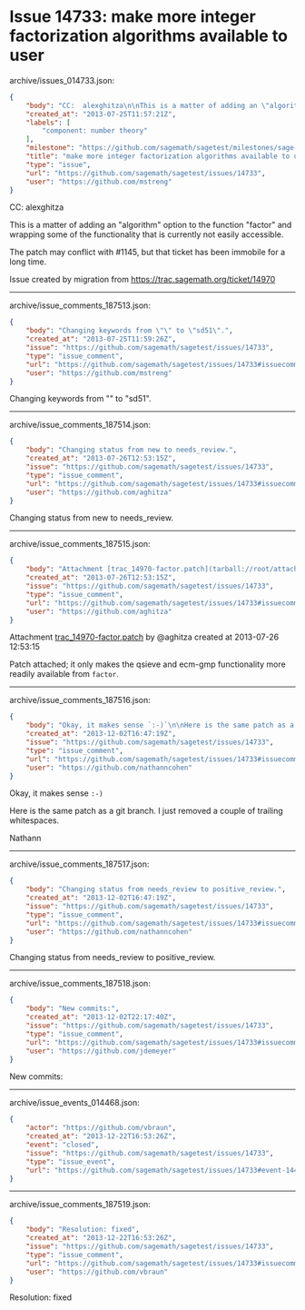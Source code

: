 # Issue 14733: make more integer factorization algorithms available to user

archive/issues_014733.json:
```json
{
    "body": "CC:  alexghitza\n\nThis is a matter of adding an \"algorithm\" option to the function \"factor\" and wrapping some of the functionality that is currently not easily accessible.\n\nThe patch may conflict with #1145, but that ticket has been immobile for a long time.\n\nIssue created by migration from https://trac.sagemath.org/ticket/14970\n\n",
    "created_at": "2013-07-25T11:57:21Z",
    "labels": [
        "component: number theory"
    ],
    "milestone": "https://github.com/sagemath/sagetest/milestones/sage-6.1",
    "title": "make more integer factorization algorithms available to user",
    "type": "issue",
    "url": "https://github.com/sagemath/sagetest/issues/14733",
    "user": "https://github.com/mstreng"
}
```
CC:  alexghitza

This is a matter of adding an "algorithm" option to the function "factor" and wrapping some of the functionality that is currently not easily accessible.

The patch may conflict with #1145, but that ticket has been immobile for a long time.

Issue created by migration from https://trac.sagemath.org/ticket/14970





---

archive/issue_comments_187513.json:
```json
{
    "body": "Changing keywords from \"\" to \"sd51\".",
    "created_at": "2013-07-25T11:59:26Z",
    "issue": "https://github.com/sagemath/sagetest/issues/14733",
    "type": "issue_comment",
    "url": "https://github.com/sagemath/sagetest/issues/14733#issuecomment-187513",
    "user": "https://github.com/mstreng"
}
```

Changing keywords from "" to "sd51".



---

archive/issue_comments_187514.json:
```json
{
    "body": "Changing status from new to needs_review.",
    "created_at": "2013-07-26T12:53:15Z",
    "issue": "https://github.com/sagemath/sagetest/issues/14733",
    "type": "issue_comment",
    "url": "https://github.com/sagemath/sagetest/issues/14733#issuecomment-187514",
    "user": "https://github.com/aghitza"
}
```

Changing status from new to needs_review.



---

archive/issue_comments_187515.json:
```json
{
    "body": "Attachment [trac_14970-factor.patch](tarball://root/attachments/some-uuid/ticket14970/trac_14970-factor.patch) by @aghitza created at 2013-07-26 12:53:15\n\nPatch attached; it only makes the qsieve and ecm-gmp functionality more readily available from `factor`.",
    "created_at": "2013-07-26T12:53:15Z",
    "issue": "https://github.com/sagemath/sagetest/issues/14733",
    "type": "issue_comment",
    "url": "https://github.com/sagemath/sagetest/issues/14733#issuecomment-187515",
    "user": "https://github.com/aghitza"
}
```

Attachment [trac_14970-factor.patch](tarball://root/attachments/some-uuid/ticket14970/trac_14970-factor.patch) by @aghitza created at 2013-07-26 12:53:15

Patch attached; it only makes the qsieve and ecm-gmp functionality more readily available from `factor`.



---

archive/issue_comments_187516.json:
```json
{
    "body": "Okay, it makes sense `:-)`\n\nHere is the same patch as a git branch. I just removed a couple of trailing whitespaces.\n\nNathann",
    "created_at": "2013-12-02T16:47:19Z",
    "issue": "https://github.com/sagemath/sagetest/issues/14733",
    "type": "issue_comment",
    "url": "https://github.com/sagemath/sagetest/issues/14733#issuecomment-187516",
    "user": "https://github.com/nathanncohen"
}
```

Okay, it makes sense `:-)`

Here is the same patch as a git branch. I just removed a couple of trailing whitespaces.

Nathann



---

archive/issue_comments_187517.json:
```json
{
    "body": "Changing status from needs_review to positive_review.",
    "created_at": "2013-12-02T16:47:19Z",
    "issue": "https://github.com/sagemath/sagetest/issues/14733",
    "type": "issue_comment",
    "url": "https://github.com/sagemath/sagetest/issues/14733#issuecomment-187517",
    "user": "https://github.com/nathanncohen"
}
```

Changing status from needs_review to positive_review.



---

archive/issue_comments_187518.json:
```json
{
    "body": "New commits:",
    "created_at": "2013-12-02T22:17:40Z",
    "issue": "https://github.com/sagemath/sagetest/issues/14733",
    "type": "issue_comment",
    "url": "https://github.com/sagemath/sagetest/issues/14733#issuecomment-187518",
    "user": "https://github.com/jdemeyer"
}
```

New commits:



---

archive/issue_events_014468.json:
```json
{
    "actor": "https://github.com/vbraun",
    "created_at": "2013-12-22T16:53:26Z",
    "event": "closed",
    "issue": "https://github.com/sagemath/sagetest/issues/14733",
    "type": "issue_event",
    "url": "https://github.com/sagemath/sagetest/issues/14733#event-14468"
}
```



---

archive/issue_comments_187519.json:
```json
{
    "body": "Resolution: fixed",
    "created_at": "2013-12-22T16:53:26Z",
    "issue": "https://github.com/sagemath/sagetest/issues/14733",
    "type": "issue_comment",
    "url": "https://github.com/sagemath/sagetest/issues/14733#issuecomment-187519",
    "user": "https://github.com/vbraun"
}
```

Resolution: fixed

